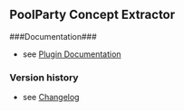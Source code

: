 PoolParty Concept Extractor
----------

###Documentation###

* see [Plugin Documentation](./doc/About.md)

### Version history

* see [Changelog](./CHANGELOG.md)
